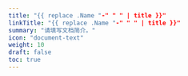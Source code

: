 ```yaml
---
title: "{{ replace .Name "-" " " | title }}"
linkTitle: "{{ replace .Name "-" " " | title }}"
summary: "请填写文档简介。"
icon: "document-text"
weight: 10
draft: false
toc: true
---
```

